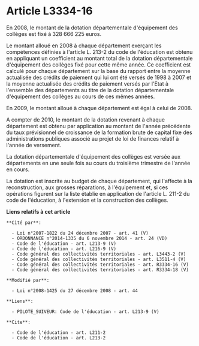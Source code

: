 # Article L3334-16

En 2008, le montant de la dotation départementale d'équipement des collèges est fixé à 328 666 225 euros. 

Le montant alloué en 2008 à chaque département exerçant les compétences définies à l'article L. 213-2 du code de l'éducation
est obtenu en appliquant un coefficient au montant total de la dotation départementale d'équipement des collèges fixé pour
cette même année. Ce coefficient est calculé pour chaque département sur la base du rapport entre la moyenne actualisée des
crédits de paiement qui lui ont été versés de 1998 à 2007 et la moyenne actualisée des crédits de paiement versés par l'Etat
à l'ensemble des départements au titre de la dotation départementale d'équipement des collèges au cours de ces mêmes années.

En 2009, le montant alloué à chaque département est égal à celui de 2008. 

A compter de 2010, le montant de la dotation revenant à chaque département est obtenu par application au montant de l'année
précédente du taux prévisionnel de croissance de la formation brute de capital fixe des administrations publiques associé au
projet de loi de finances relatif à l'année de versement. 

La dotation départementale d'équipement des collèges est versée aux départements en une seule fois au cours du troisième
trimestre de l'année en cours. 

La dotation est inscrite au budget de chaque département, qui l'affecte à la reconstruction, aux grosses réparations, à
l'équipement et, si ces opérations figurent sur la liste établie en application de l'article L. 211-2 du code de l'éducation,
à l'extension et la construction des collèges.

**Liens relatifs à cet article**

	**Cité par**:

	  - Loi n°2007-1822 du 24 décembre 2007 - art. 41 (V)
	  - ORDONNANCE n°2014-1335 du 6 novembre 2014 - art. 24 (VD)
	  - Code de l'éducation - art. L213-9 (V)
	  - Code de l'éducation - art. L216-9 (V)
	  - Code général des collectivités territoriales - art. L3443-2 (V)
	  - Code général des collectivités territoriales - art. L3511-4 (V)
	  - Code général des collectivités territoriales - art. R3334-16 (V)
	  - Code général des collectivités territoriales - art. R3334-18 (V)

	**Modifié par**:

	  - Loi n°2008-1425 du 27 décembre 2008 - art. 44

	**Liens**:

	  - PILOTE_SUIVEUR: Code de l'éducation - art. L213-9 (V)

	**Cite**:

	  - Code de l'éducation - art. L211-2
	  - Code de l'éducation - art. L213-2

